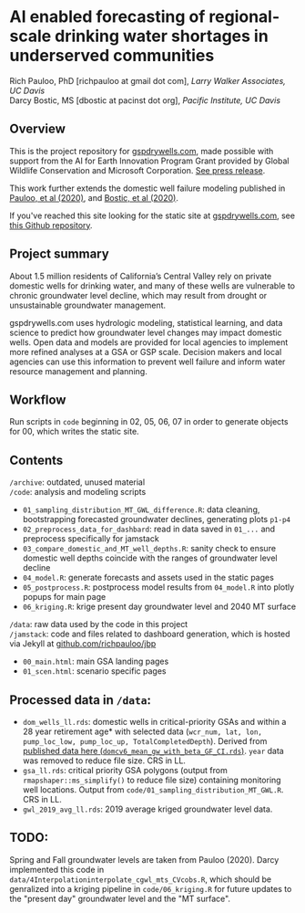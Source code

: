 # AI enabled forecasting of regional-scale drinking water shortages in underserved communities

Rich Pauloo, PhD [richpauloo at gmail dot com], *Larry Walker Associates, UC Davis*  
Darcy Bostic, MS [dbostic at pacinst dot org], *Pacific Institute, UC Davis*  


## Overview

This is the project repository for [gspdrywells.com](www.gspdrywells.com), made possible with support from the AI for Earth Innovation Program Grant provided by Global Wildlife Conservation and Microsoft Corporation. [See press release](https://www.globalwildlife.org/press/winners-of-ai-for-earth-innovation-grants-poised-to-address-urgent-environmental-challenges-with-creative-use-of-technology/).  

This work further extends the domestic well failure modeling published in [Pauloo, et al (2020)](https://iopscience.iop.org/article/10.1088/1748-9326/ab6f10), and [Bostic, et al (2020)](WF_report).  

If you've reached this site looking for the static site at [gspdrywells.com](gspdrywells.com), see [this Github repository](https://github.com/richpauloo/jbp).  


## Project summary

About 1.5 million residents of California’s Central Valley rely on private domestic wells for drinking water, and many of these wells are vulnerable to chronic groundwater level decline, which may result from drought or unsustainable groundwater management. 

gspdrywells.com uses hydrologic modeling, statistical learning, and data science to predict how groundwater level changes may impact domestic wells. Open data and models are provided for local agencies to implement more refined analyses at a GSA or GSP scale. Decision makers and local agencies can use this information to prevent well failure and inform water resource management and planning.


## Workflow

Run scripts in `code` beginning in 02, 05, 06, 07 in order to generate objects for 00, which writes the static site.    


## Contents

`/archive`: outdated, unused material  
`/code`: analysis and modeling scripts  
* `01_sampling_distribution_MT_GWL_difference.R`: data cleaning, bootstrapping forecasted groundwater declines, generating plots `p1-p4`   
* `02_preprocess_data_for_dashbard`: read in data saved in `01_...` and preprocess specifically for jamstack   
* `03_compare_domestic_and_MT_well_depths.R`: sanity check to ensure domestic well depths coincide with the ranges of groundwater level decline  
* `04_model.R`: generate forecasts and assets used in the static pages  
* `05_postprocess.R`: postprocess model results from `04_model.R` into plotly popups for main page  
* `06_kriging.R`: krige present day groundwater level and 2040 MT surface

`/data`: raw data used by the code in this project  
`/jamstack`: code and files related to dashboard generation, which is hosted via Jekyll at [github.com/richpauloo/jbp](github.com/richpauloo/jbp)  
* `00_main.html`: main GSA landing pages  
* `01_scen.html`: scenario specific pages  


## Processed data in `/data`:

* `dom_wells_ll.rds`: domestic wells in critical-priority GSAs and within a 28 year retirement age* with selected data (`wcr_num, lat, lon, pump_loc_low, pump_loc_up, TotalCompletedDepth`). Derived from [published data here (`domcv6_mean_gw_with_beta_GF_CI.rds`)](https://datadryad.org/stash/dataset/doi:10.25338/B8Q31D). `year` data was removed to reduce file size. CRS in LL.  
* `gsa_ll.rds`: critical priority GSA polygons (output from `rmapshaper::ms_simplify()` to reduce file size) containing monitoring well locations. Output from `code/01_sampling_distribution_MT_GWL.R`. CRS in LL.  
* `gwl_2019_avg_ll.rds`: 2019 average kriged groundwater level data.  

## TODO:

Spring and Fall groundwater levels are taken from Pauloo (2020). Darcy implemented this code in `data/4Interpolationinterpolate_cgwl_mts_CVcobs.R`, which should be genralized into a kriging pipeline in `code/06_kriging.R` for future updates to the "present day" groundwater level and the "MT surface".
